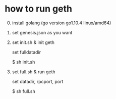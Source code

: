 how to run geth
===============

0. install golang (go version go1.10.4 linux/amd64)

1. set genesis.json as you want

2. set init.sh & init geth

    set fulldatadir
    
    $ sh init.sh

3. set full.sh & run geth

    set datadir, rpcport, port
    
    $ sh full.sh
